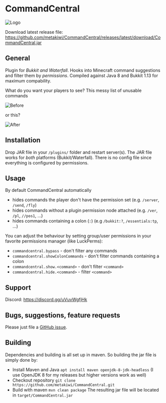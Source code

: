 # CommandCentral
![Logo](https://imgtr.ee/images/2023/07/16/e8e6427ce0f3859aa4bcdc5c1e6cf0f9.png)

Download latest release file: https://github.com/metakiwi/CommandCentral/releases/latest/download/CommandCentral.jar

## General
Plugin for *Bukkit and Waterfall*. Hooks into Minecraft command suggestions and filter them by *permissions*. Compiled against Java 8 and Bukkit 1.13 for maximum compability.

What do you want your players to see? This messy list of unusable commands

![Before](https://imgtr.ee/images/2023/07/16/bfada0eaa14782f7a93dd12c2906abb3.png)

or this?

![After](https://imgtr.ee/images/2023/07/16/5fa34f9a3d61b7408005bb4a56f592a8.png)

## Installation
Drop JAR file in your `/plugins/` folder and restart server(s). The JAR file works for *both* platforms (Bukkit/Waterfall). There is no config file since everything is configured by permissions.

## Usage
By default CommandCentral automatically
* hides commands the player don't have the permission set (e.g. `/server`, `/send`, `/fly`)
* hides commands without a plugin permission node attached (e.g. `/ver`, `/pl`, `//pos1`, ...)
* hides commands containing a colon (`:`) (e.g `/bukkit:?`, `/essentials:tp`, ...)

You can adjust the behaviour by setting group/user permissions in your favorite permissions manager (like LuckPerms):
* `commandcentral.bypass` - don't filter any commands
* `commandcentral.showColonCommands` - don't filter commands containing a colon
* `commandcentral.show.<command>` - don't filter `<command>`
* `commandcentral.hide.<command>` - filter `<command>`

## Support
Discord: https://discord.gg/uVuvWgfjHk

## Bugs, suggestions, feature requests
Please just file a [GitHub issue](https://github.com/metakiwi/CommandCentral/issues).

## Building
Dependencies and building is all set up in maven. So building the jar file is simply done by:
* Install Maven and Java `apt install maven openjdk-8-jdk-headless` (I use OpenJDK 8 for my releases but higher versions work as well)
* Checkout repository `git clone https://github.com/metakiwi/CommandCentral.git`
* Build with maven `mvn clean package`
The resulting jar file will be located in `target/CommandCentral.jar`
